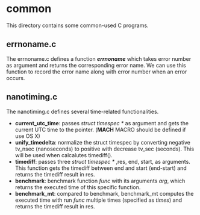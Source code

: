 # common

This directory contains some common-used C programs.

## errnoname.c

The errnoname.c defines a function ***errnoname*** which takes error number as argument and returns the corresponding error name. We can use this function to record the error name along with error number when an error occurs.

## nanotiming.c

The nanotiming.c defines several time-related functionalities.

- **current_utc_time**: passes _struct timespec *_ as argument and gets the current UTC time to the pointer. (**__MACH__** MACRO should be defined if use OS X)
- **unify_timedelta**: normalize the struct timespec by converting negative tv_nsec (nanoseconds) to positive with decrease tv_sec (seconds). This will be used when calcalutes timediff().
- **timediff**: passes three _struct timespec *_ ,res, end, start, as arguments. This function gets the timediff between end and start (end-start) and returns the timediff result in res.
- **benchmark**: benchmark function _func_ with its arguments _arg_, which returns the executed time of this specific function.
- **benchmark_mt**: compared to benchmark, benchmark_mt computes the executed time with run *func* multiple times (specified as *times*) and returns the timediff result in res.
